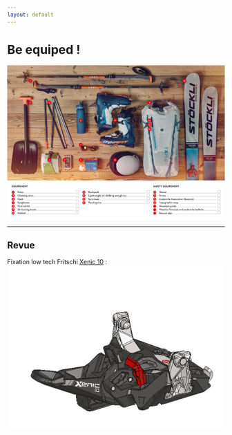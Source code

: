 ```yaml
---
layout: default
---
```

# Be equiped !

![equipment](equip.png)

---

## Revue

Fixation low tech Fritschi [Xenic 10](./xenic.html) :
![xnc 10](xn1.png)

